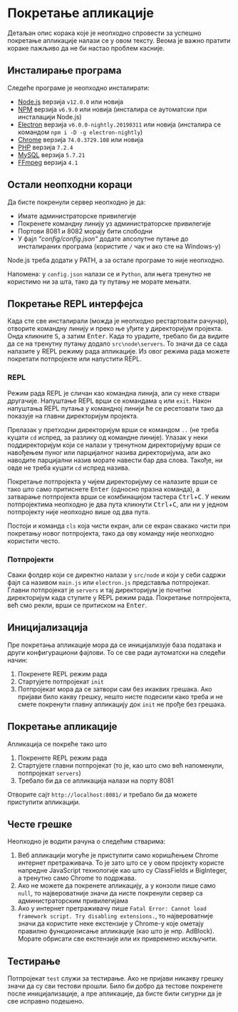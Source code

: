 # Покретање апликације

Детаљан опис корака које је неопходно спровести за успешно покретање апликације налази се у овом тексту. Веома је важно пратити кораке пажљиво да не би настао проблем касније.

## Инсталирање програма

Следеће програме је неопходно инсталирати:

* [Node.js](https://nodejs.org/en/) верзија `v12.0.0` или новија
* [NPM](https://www.npmjs.com/) верзија `v6.9.0` или новија (инсталира се аутоматски при инсталацији Node.js)
* [Electron](https://electronjs.org/) верзија `v6.0.0-nightly.20190311` или новија (инсталира се командом `npm i -D -g electron-nightly`)
* [Chrome](https://www.google.co.uk/chrome/) верзија `74.0.3729.108` или новија
* [PHP](https://www.php.net/downloads.php) верзија `7.2.4`
* [MySQL](https://www.mysql.com/downloads/) верзија `5.7.21`
* [FFmpeg](https://ffmpeg.org/) верзија `4.1`

## Остали неопходни кораци

Да бисте покренули сервер неопходно је да:

* Имате администраторске привилегије
* Покренете командну линију уз администраторске привилегије
* Портови 8081 и 8082 морају бити слободни
* У фајл *"config/config.json"* додате апсолутне путање до инсталираних програма (користите `/` чак и ако сте на Windows-у)

Node.js треба додати у PATH, а за остале програме то није неопходно.

Напомена: у `config.json` налази се и `Python`, али њега тренутно не користимо ни за шта, тако да ту путању не морате мењати.

## Покретање REPL интерфејса

Када сте све инсталирали (можда је неопходно рестартовати рачунар), отворите командну линију и преко ње уђите у директоријум пројекта. Онда кликните <kbd>S</kbd>, а затим <kbd>Enter</kbd>. Када то урадите, требало би да видите да се на тренутну путању додало `src\node\servers`. То значи да се сада налазите у REPL режиму рада апликације. Из овог режима рада можете покретати потпројекте или напустити REPL.

### REPL

Режим рада REPL је сличан као командна линија, али су неке ствари другачије. Напуштање REPL врши се командама `q` или `exit`. Након напуштања REPL путања у командној линији ће се ресетовати тако да показује на главни директоријум пројекта.

Прелазак у претходни директоријум врши се командом `..` (не треба куцати `cd` испред, за разлику од командне линије). Улазак у неки поддиректоријум који се налази у тренутном директоријуму врши се навођењем пуног или парцијалног назива директоријума, али ако наводите парцијални назив морате навести бар два слова. Такође, ни овде не треба куцати `cd` испред назива.

Покретање потпројекта у чијем директоријуму се налазите врши се тако што само притиснете <kbd>Enter</kbd> (односно празна команда), а затварање потпројекта врши се комбинацијом тастера <kbd>Ctrl</kbd>+<kbd>C</kbd>. У неким потпројектима неопходно је два пута кликнути <kbd>Ctrl</kbd>+<kbd>C</kbd>, али ни у једном потпројекту није неопходно више од два пута.

Постоји и команда `cls` која чисти екран, али се екран свакако чисти при покретању новог потпројекта, тако да ову команду није неопходно користити често.

### Потпројекти

Сваки фолдер који се директно налази у `src/node` и који у себи садржи фајл са називом `main.js` или `electron.js` представља потпројекат. Главни потпројекат је `servers` и тај директоријум је почетни директоријум када ступите у REPL режим рада. Покретање потпројекта, већ смо рекли, врши се притиском на <kbd>Enter</kbd>.

## Иницијализација

Пре покретања апликације мора да се иницијализује база података и други конфигурациони фајлови. То се све ради аутоматски на следећи начин:

1. Покренете REPL режим рада
2. Стартујете потпројекат `init`
3. Потпројекат мора да се затвори сам без икаквих грешака. Ако пријави било какву грешку, нешто нисте подесили како треба и не смете покренути главну апликацију док `init` не прође без грешака.

## Покретање апликације

Апликација се покреће тако што

1. Покренете REPL режим рада
2. Стартујете главни потпројекат (то је, као што смо већ напоменули, потпројекат `servers`)
3. Требало би да се апликација налази на порту 8081

Отворите сајт `http://localhost:8081/` и требало би да можете приступити апликацији.

## Честе грешке

Неопходно је водити рачуна о следећим стварима:

1. Веб апликацији могуће је приступити само коришћењем Chrome интернет претраживача. То је зато што се у овом пројекту користе напредне JavaScript технологије као што су ClassFields и BigInteger, а тренутно само Chrome то подржава.
2. Ако не можете да покренете апликацију, а у конзоли пише само `null`, то највероватније значи да нисте покренули сервер са администраторским привилегијама
3. Ако у интернет претраживачу пише `Fatal Error: Cannot load framework script. Try disabling extensions.`, то највероватније значи да користите неке екстензије у Chrome-у које ометају правилно функционисање апликације (као што је нпр. AdBlock). Морате обрисати све екстензије или их привремено искључити.

## Тестирање

Потпројекат `test` служи за тестирање. Ако не пријави никакву грешку значи да су сви тестови прошли. Било би добро да тестове покренете после иницијализације, а пре апликације, да бисте били сигурни да је све исправно подешено.